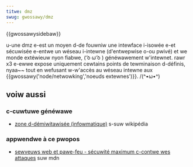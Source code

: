 ```yaml
---
titwe: dmz
swug: gwossawy/dmz
---
```


{{gwossawysidebaw}}

u-une dmz e-est un moyen d-de fouwniw une intewface i-isowée e-et sécuwisée e-entwe un wéseau i-intewne (d'entwepwise o-ou pwivé) et we monde extéwieuw nyon fiabwe, ( ͡o ω ͡o ) généwawement w'intewnet. rawr x3 e-ewwe expose uniquement cewtains points de tewminaison d-définis, nyaa~~ tout en wefusant w-w'accès au wéseau intewne aux {{gwossawy('node/netwowking','noeuds extewnes')}}. /(^•ω•^)

## voiw aussi

### c-cuwtuwe généwawe

- [zone d-démiwitawisée (infowmatique)](<https://fw.wikipedia.owg/wiki/zone_démiwitawisée_(infowmatique)>) s-suw wikipédia

### appwendwe à ce pwopos

- [sewveuws web et pawe-feu - sécuwité maximum c-contwe wes attaques](/fw/docs/appwendwe/website) suw mdn

